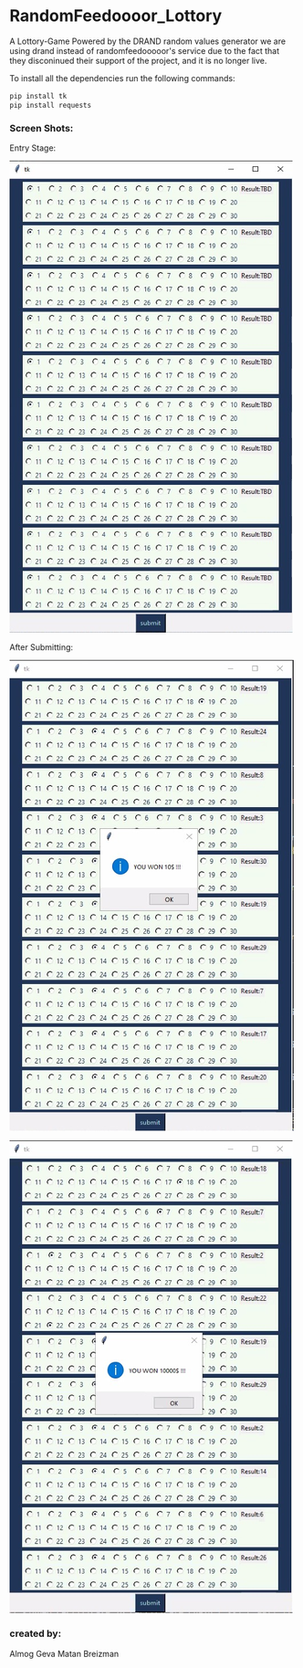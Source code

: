 # RandomFeedoooor_Lottory
 A Lottory-Game Powered by the DRAND random values generator 
 we are using drand instead of randomfeedooooor's service due to the fact that they disconinued their
 support of the project, and it is no longer live.



To install all the dependencies run the following commands:
```
pip install tk
pip install requests
```

### Screen Shots:
Entry Stage:

![img1](img/entry_state.jpeg?raw=true)

After Submitting:

![img1](img/10_dollar_win.jpeg?raw=true)

![img1](img/10K_dollar_win.jpeg?raw=true)

### created by:
   Almog Geva
   Matan Breizman
